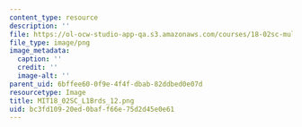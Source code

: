 ```yaml
---
content_type: resource
description: ''
file: https://ol-ocw-studio-app-qa.s3.amazonaws.com/courses/18-02sc-multivariable-calculus-fall-2010/bc3fd10920ed0baff66e75d2d45e0e61_MIT18_02SC_L1Brds_12.png
file_type: image/png
image_metadata:
  caption: ''
  credit: ''
  image-alt: ''
parent_uid: 6bffee60-0f9e-4f4f-dbab-82ddbed0e07d
resourcetype: Image
title: MIT18_02SC_L1Brds_12.png
uid: bc3fd109-20ed-0baf-f66e-75d2d45e0e61
---
```

